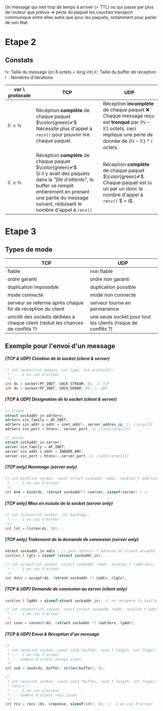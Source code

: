 Un message qui met trop de temps à arriver (> TTL) ou qui passe par plus de routeur que prévus => perte du paquet
les couches transport communique entre elles autre que pour les paquets, notamment pour parler de son état
# Etape 2

## Constats
$\mathbb{N} :$ Taille du message (ici 8 octets = long int)
$\mathbb{K} :$ Taille du buffer de réception
$i \ \ :$ Nombres d'itérations


var \ protocole | TCP | UDP
--- | --- | ---
$\mathbb{K} < \mathbb{N}$ | Réception **complète** de chaque paquet $\color{green}✔$ <br> Nécessite plus d'appel à `recv()` pour pouvoir lire chaque paquet. | Réception **incomplète** de chaque paquet ❌ <br> Chaque message reçu est **tronqué** par $(\mathbb{N} - \mathbb{K})$ octets, ceci implique une perte de donnée de $(\mathbb{N} - \mathbb{K}) * i$ octets.
$\mathbb{K} \geqslant \mathbb{N}$ | Réception **complète** de chaque paquet $\color{green}✔$ <br> Si il y avait des paquets dans la *"file d'attente"*, le buffer se remplit entièrement en prenant une partie du message suivant, réduisant le nombre d'appel à `recv()` | Réception **complète** de chaque paquet $\color{green}✔$ <br> Chaque paquet est lu un par un donc le nombre d'appel à `recv()` $ = i$.

# Etape 3

## Types de mode

TCP | UDP
--- | ---
fiable | non fiable
ordre garanti | ordre non garanti
duplication impossible | duplication possible
mode connecté | mode non connecté
serveur se referme après chaque fin de réception du client | serveur tourne en permanence
unicité des sockets dédiées à chaque client (réduit les chances de conflits ?) | une seule socket pour tout les clients (risque de conflits ?)

## Exemple pour l'envoi d'un message

##### [TCP & UDP] Création de la socket (client & server)
```cpp
/* int socket(int domain, int type, int protocol);
 * --- -1 en cas d'erreur
 */
int ds = socket(PF_INET, SOCK_STREAM, 0); // TCP
int ds = socket(PF_INET, SOCK_DGRAM, 0); // UDP
```

##### [TCP & UDP] Désignation de la socket (client & server)
```cpp
// client
struct sockaddr_in adrServ;
adrServ.sin_family = AF_INET;
adrServ.sin_addr.s_addr = inet_addr(..server_addres_ip..); //argv[1]
adrServ.sin_port = htons(..server_port..); //atoi(argv[2])

// server
struct sockaddr_in server;
server.sin_family = AF_INET;
server.sin_addr.s_addr = INADDR_ANY;
server.sin_port = htons(..server_port..); //atoi(argv[1])
```

##### [TCP only] Nommage (server only)
```cpp
/* int bind(int socket, const struct sockaddr *addr, socklen_t addrlen);
 * --- -1 en cas d'erreur
 */
int bnd = bind(ds, (struct sockaddr*) &server, sizeof(server) ) //
```

##### [TCP only] Mise en écoute de la socket (server only)
```cpp
/* int listen(int socket, int backlog);
 * --- -1 en cas d'erreur
 */
int lst = listen(ds, 10);
```

##### [TCP only] Traitement de la demande de connexion (server only)
```cpp
struct sockaddr_in adCv ; // pour obtenir l'adresse du client accepté.
socklen_t lgCv = sizeof (struct sockaddr_in);

/* int accept(int socket, struct sockaddr *addr, socklen_t *addrlen);
 * --- -1 en cas d'erreur
 */
int dsCv = accept(ds, (struct sockaddr *) &adCv, &lgCv);
```

##### [TCP & UDP] Demande de connexion au server (client only)
```cpp
socklen_t lgAdr = sizeof(struct sockaddr_in); // on récupère la taille de l'adresse

/* int connect(int socket, const struct sockaddr *addr, socklen_t addrlen);
 * --- -1 en cas d'erreur
 */ 
int conn = connect(ds, (struct sockaddr *) &adrServ, lgAdr);
```

##### [TCP & UDP] Envoi & Réception d'un message
```cpp
/*
 * int send(int socket, const void *buffer, size_t length, int flags);
 * --- -1 en cas d'erreur
 * --- nombre d'octets envoyé sinon
 */
int snd = send(ds, buffer, strlen(buffer), 0); 

/*
 * int recv(int socket, const void *buffer, size_t length, int flags);
 * return :
 * --- -1 en cas d'erreur
 * --- nombre d'octets reçu sinon
 */
int rcv = recv (ds, &reponse, sizeof(int), 0); // -1 en cas d'erreur
```

